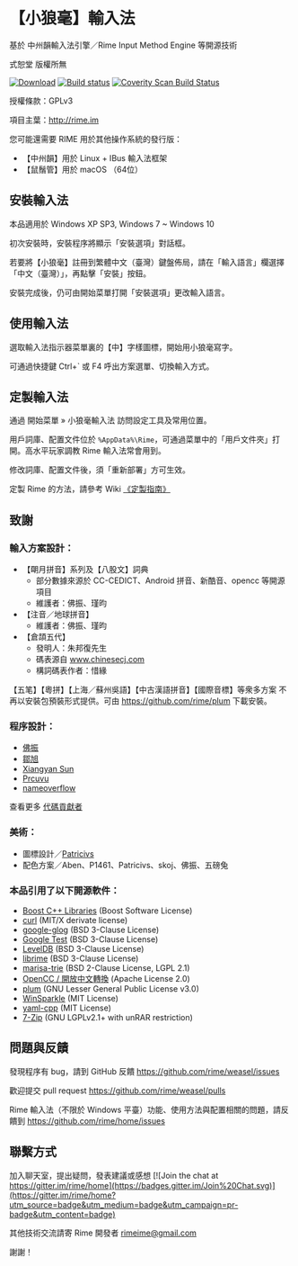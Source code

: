 ﻿【小狼毫】輸入法
================

基於 中州韻輸入法引擎／Rime Input Method Engine 等開源技術

式恕堂 版權所無

[![Download](https://api.bintray.com/packages/rime/weasel/release/images/download.svg)](https://bintray.com/rime/weasel/release/_latestVersion) [![Build status](https://ci.appveyor.com/api/projects/status/jt4xq44tn2ugg0ja?svg=true)](https://ci.appveyor.com/project/mrhso/weasel-l0a7f) [![Coverity Scan Build Status](https://scan.coverity.com/projects/rime-weasel/badge.svg)](https://scan.coverity.com/projects/rime-weasel)

授權條款：GPLv3

項目主葉：http://rime.im

您可能還需要 RIME 用於其他操作系統的發行版：

  * 【中州韻】用於 Linux + IBus 輸入法框架
  * 【鼠鬚管】用於 macOS （64位）

安裝輸入法
----------

本品適用於 Windows XP SP3, Windows 7 ~ Windows 10

初次安裝時，安裝程序將顯示「安裝選項」對話框。

若要將【小狼毫】註冊到繁體中文（臺灣）鍵盤佈局，請在「輸入語言」欄選擇「中文（臺灣）」，再點擊「安裝」按鈕。

安裝完成後，仍可由開始菜單打開「安裝選項」更改輸入語言。

使用輸入法
----------

選取輸入法指示器菜單裏的【中】字樣圖標，開始用小狼毫寫字。

可通過快捷鍵 Ctrl+` 或 F4 呼出方案選單、切換輸入方式。

定製輸入法
----------

通過 開始菜單 » 小狼毫輸入法 訪問設定工具及常用位置。

用戶詞庫、配置文件位於 `%AppData%\Rime`，可通過菜單中的「用戶文件夾」打開。高水平玩家調教 Rime 輸入法常會用到。

修改詞庫、配置文件後，須「重新部署」方可生效。

定製 Rime 的方法，請參考 Wiki [《定製指南》](https://github.com/rime/home/wiki/CustomizationGuide)

致謝
----

### 輸入方案設計：

  * 【朙月拼音】系列及【八股文】詞典
    - 部分數據來源於 CC-CEDICT、Android 拼音、新酷音、opencc 等開源項目
    - 維護者：佛振、瑾昀
  * 【注音／地球拼音】
    - 維護者：佛振、瑾昀
  * 【倉頡五代】
    - 發明人：朱邦復先生
    - 碼表源自 www.chinesecj.com
    - 構詞碼表作者：惜緣

  【五笔】【粵拼】【上海／蘇州吳語】【中古漢語拼音】【國際音標】等衆多方案
  不再以安裝包預裝形式提供。可由 <https://github.com/rime/plum> 下載安裝。

### 程序設計：

  * [佛振](https://github.com/lotem)
  * [鄒旭](https://github.com/zouxu09)
  * [Xiangyan Sun](https://github.com/wishstudio)
  * [Prcuvu](https://github.com/Prcuvu)
  * [nameoverflow](https://github.com/nameoverflow)

  查看更多 [代碼貢獻者](https://github.com/rime/weasel/graphs/contributors)

### 美術：

  * 圖標設計／[Patricivs](https://github.com/Patricivs)
  * 配色方案／Aben、P1461、Patricivs、skoj、佛振、五磅兔

### 本品引用了以下開源軟件：

  * [Boost C++ Libraries](http://www.boost.org/) (Boost Software License)
  * [curl](https://curl.haxx.se/) (MIT/X derivate license)
  * [google-glog](https://github.com/google/glog) (BSD 3-Clause License)
  * [Google Test](https://github.com/google/googletest) (BSD 3-Clause License)
  * [LevelDB](https://github.com/google/leveldb) (BSD 3-Clause License)
  * [librime](https://github.com/rime/librime) (BSD 3-Clause License)
  * [marisa-trie](https://github.com/s-yata/marisa-trie) (BSD 2-Clause License, LGPL 2.1)
  * [OpenCC / 開放中文轉換](https://github.com/BYVoid/OpenCC) (Apache License 2.0)
  * [plum](https://github.com/rime/plum) (GNU Lesser General Public License v3.0)
  * [WinSparkle](https://github.com/vslavik/winsparkle) (MIT License)
  * [yaml-cpp](https://github.com/jbeder/yaml-cpp) (MIT License)
  * [7-Zip](https://www.7-zip.org) (GNU LGPLv2.1+ with unRAR restriction)

問題與反饋
----------

發現程序有 bug，請到 GitHub 反饋
<https://github.com/rime/weasel/issues>

歡迎提交 pull request
<https://github.com/rime/weasel/pulls>

Rime 輸入法（不限於 Windows 平臺）功能、使用方法與配置相關的問題，請反饋到
<https://github.com/rime/home/issues>

聯繫方式
--------

加入聊天室，提出疑問，發表建議或感想
[![Join the chat at https://gitter.im/rime/home](https://badges.gitter.im/Join%20Chat.svg)](https://gitter.im/rime/home?utm_source=badge&utm_medium=badge&utm_campaign=pr-badge&utm_content=badge)

其他技術交流請寄 Rime 開發者 <rimeime@gmail.com>

謝謝！
